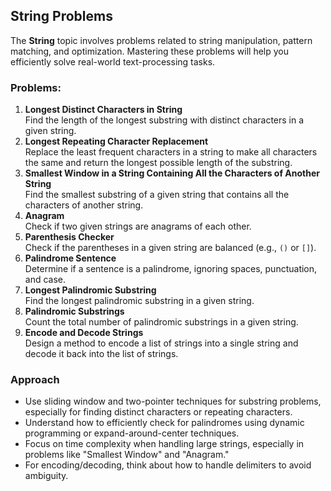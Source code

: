 ## String Problems  
The **String** topic involves problems related to string manipulation, pattern matching, and optimization. Mastering these problems will help you efficiently solve real-world text-processing tasks.

### Problems:  
1. **Longest Distinct Characters in String**  
   Find the length of the longest substring with distinct characters in a given string.  
2. **Longest Repeating Character Replacement**  
   Replace the least frequent characters in a string to make all characters the same and return the longest possible length of the substring.  
3. **Smallest Window in a String Containing All the Characters of Another String**  
   Find the smallest substring of a given string that contains all the characters of another string.  
4. **Anagram**  
   Check if two given strings are anagrams of each other.  
5. **Parenthesis Checker**  
   Check if the parentheses in a given string are balanced (e.g., `()` or `[]`).  
6. **Palindrome Sentence**  
   Determine if a sentence is a palindrome, ignoring spaces, punctuation, and case.  
7. **Longest Palindromic Substring**  
   Find the longest palindromic substring in a given string.  
8. **Palindromic Substrings**  
   Count the total number of palindromic substrings in a given string.  
9. **Encode and Decode Strings**  
   Design a method to encode a list of strings into a single string and decode it back into the list of strings.

### Approach  
- Use sliding window and two-pointer techniques for substring problems, especially for finding distinct characters or repeating characters.  
- Understand how to efficiently check for palindromes using dynamic programming or expand-around-center techniques.  
- Focus on time complexity when handling large strings, especially in problems like "Smallest Window" and "Anagram."  
- For encoding/decoding, think about how to handle delimiters to avoid ambiguity.
